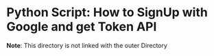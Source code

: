 # Python Script: How to SignUp with Google and get Token API
**Note**: This directory is not linked with the outer Directory
